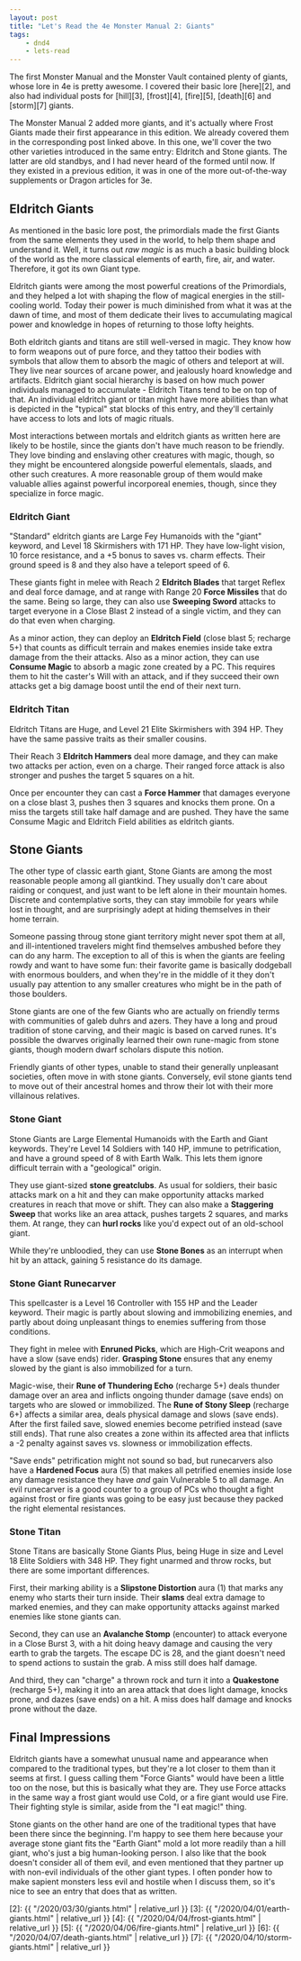 ```yaml
---
layout: post
title: "Let's Read the 4e Monster Manual 2: Giants"
tags:
    - dnd4
    - lets-read
---
```


The first Monster Manual and the Monster Vault contained plenty of giants, whose
lore in 4e is pretty awesome. I covered their basic lore [here][2], and also had
individual posts for [hill][3], [frost][4], [fire][5], [death][6] and [storm][7]
giants.

The Monster Manual 2 added more giants, and it's actually where Frost Giants
made their first appearance in this edition. We already covered them in the
corresponding post linked above. In this one, we'll cover the two other
varieties introduced in the same entry: Eldritch and Stone giants. The latter
are old standbys, and I had never heard of the formed until now. If they existed
in a previous edition, it was in one of the more out-of-the-way supplements or
Dragon articles for 3e.

## Eldritch Giants

As mentioned in the basic lore post, the primordials made the first Giants from
the same elements they used in the world, to help them shape and understand
it. Well, it turns out _raw magic_ is as much a basic building block of the
world as the more classical elements of earth, fire, air, and water. Therefore,
it got its own Giant type.

Eldritch giants were among the most powerful creations of the Primordials, and
they helped a lot with shaping the flow of magical energies in the still-cooling
world. Today their power is much diminished from what it was at the dawn of
time, and most of them dedicate their lives to accumulating magical power and
knowledge in hopes of returning to those lofty heights.

Both eldritch giants and titans are still well-versed in magic. They know how to
form weapons out of pure force, and they tattoo their bodies with symbols that
allow them to absorb the magic of others and teleport at will. They live near
sources of arcane power, and jealously hoard knowledge and artifacts. Eldritch
giant social hierarchy is based on how much power individuals managed to
accumulate - Eldritch Titans tend to be on top of that. An individual eldritch
giant or titan might have more abilities than what is depicted in the "typical"
stat blocks of this entry, and they'll certainly have access to lots and lots of
magic rituals.

Most interactions between mortals and eldritch giants as written here are likely
to be hostile, since the giants don't have much reason to be friendly. They love
binding and enslaving other creatures with magic, though, so they might be
encountered alongside powerful elementals, slaads, and other such creatures. A
more reasonable group of them would make valuable allies against powerful
incorporeal enemies, though, since they specialize in force magic.

### Eldritch Giant

"Standard" eldritch giants are Large Fey Humanoids with the "giant"
keyword, and Level 18 Skirmishers with 171 HP. They have low-light vision, 10
force resistance, and a +5 bonus to saves vs. charm effects. Their ground speed
is 8 and they also have a teleport speed of 6.

These giants fight in melee with Reach 2 **Eldritch Blades** that target Reflex
and deal force damage, and at range with Range 20 **Force Missiles** that do the
same. Being so large, they can also use **Sweeping Sword** attacks to target
everyone in a Close Blast 2 instead of a single victim, and they can do that
even when charging.

As a minor action, they can deploy an **Eldritch Field** (close blast 5; recharge
5+) that counts as difficult terrain and makes enemies inside take extra damage
from the their attacks. Also as a minor action, they can use **Consume Magic**
to absorb a magic zone created by a PC. This requires them to hit the caster's
Will with an attack, and if they succeed their own attacks get a big damage
boost until the end of their next turn.

### Eldritch Titan

Eldritch Titans are Huge, and Level 21 Elite Skirmishers with 394 HP. They have
the same passive traits as their smaller cousins.

Their Reach 3 **Eldritch Hammers** deal more damage, and they can make two
attacks per action, even on a charge. Their ranged force attack is also stronger
and pushes the target 5 squares on a hit.

Once per encounter they can cast a **Force Hammer** that damages everyone on a
close blast 3, pushes then 3 squares and knocks them prone. On a miss the
targets still take half damage and are pushed. They have the same Consume Magic
and Eldritch Field abilities as eldritch giants.

## Stone Giants

The other type of classic earth giant, Stone Giants are among the most
reasonable people among all giantkind. They usually don't care about raiding or
conquest, and just want to be left alone in their mountain homes. Discrete and
contemplative sorts, they can stay immobile for years while lost in thought, and
are surprisingly adept at hiding themselves in their home terrain.

Someone passing throug stone giant territory might never spot them at all, and
ill-intentioned travelers might find themselves ambushed before they can do any
harm. The exception to all of this is when the giants are feeling rowdy and want
to have some fun: their favorite game is basically dodgeball with enormous
boulders, and when they're in the middle of it they don't usually pay attention
to any smaller creatures who might be in the path of those boulders.

Stone giants are one of the few Giants who are actually on friendly terms with
communities of galeb duhrs and azers. They have a long and proud tradition of
stone carving, and their magic is based on carved runes. It's possible the
dwarves originally learned their own rune-magic from stone giants, though modern
dwarf scholars dispute this notion.

Friendly giants of other types, unable to stand their generally unpleasant
societies, often move in with stone giants. Conversely, evil stone giants tend
to move out of their ancestral homes and throw their lot with their more
villainous relatives.

### Stone Giant

Stone Giants are Large Elemental Humanoids with the Earth and Giant
keywords. They're Level 14 Soldiers with 140 HP, immune to petrification, and
have a ground speed of 8 with Earth Walk. This lets them ignore difficult
terrain with a "geological" origin.

They use giant-sized **stone greatclubs**. As usual for soldiers, their basic
attacks mark on a hit and they can make opportunity attacks marked creatures in
reach that move or shift. They can also make a **Staggering Sweep** that works
like an area attack, pushes targets 2 squares, and marks them. At range, they
can **hurl rocks** like you'd expect out of an old-school giant.

While they're unbloodied, they can use **Stone Bones** as an interrupt when hit
by an attack, gaining 5 resistance do its damage.

### Stone Giant Runecarver

This spellcaster is a Level 16 Controller with 155 HP and the Leader
keyword. Their magic is partly about slowing and immobilizing enemies, and
partly about doing unpleasant things to enemies suffering from those conditions.

They fight in melee with **Enruned Picks**, which are High-Crit weapons and have
a slow (save ends) rider. **Grasping Stone** ensures that any enemy slowed by
the giant is also immobilized for a turn.

Magic-wise, their **Rune of Thundering Echo** (recharge 5+) deals thunder damage
over an area and inflicts ongoing thunder damage (save ends) on targets who are
slowed or immobilized. The **Rune of Stony Sleep** (recharge 6+) affects a
similar area, deals physical damage and slows (save ends). After the first
failed save, slowed enemies become petrified instead (save still ends). That
rune also creates a zone within its affected area that inflicts a -2 penalty
against saves vs. slowness or immobilization effects.

"Save ends" petrification might not sound so bad, but runecarvers also have a
**Hardened Focus** aura (5) that makes all petrified enemies inside lose any
damage resistance they have _and_ gain Vulnerable 5 to all damage. An evil
runecarver is a good counter to a group of PCs who thought a fight against frost
or fire giants was going to be easy just because they packed the right elemental
resistances.

### Stone Titan

Stone Titans are basically Stone Giants Plus, being Huge in size and Level 18
Elite Soldiers with 348 HP. They fight unarmed and throw rocks, but there are
some important differences.

First, their marking ability is a **Slipstone Distortion** aura (1) that marks
any enemy who starts their turn inside. Their **slams** deal extra damage to
marked enemies, and they can make opportunity attacks against marked enemies
like stone giants can.

Second, they can use an **Avalanche Stomp** (encounter) to attack everyone in a
Close Burst 3, with a hit doing heavy damage and causing the very earth to grab
the targets. The escape DC is 28, and the giant doesn't need to spend actions to
sustain the grab. A miss still does half damage.

And third, they can "charge" a thrown rock and turn it into a **Quakestone**
(recharge 5+), making it into an area attack that does light damage, knocks
prone, and dazes (save ends) on a hit. A miss does half damage and knocks prone
without the daze.

## Final Impressions

Eldritch giants have a somewhat unusual name and appearance when compared to the
traditional types, but they're a lot closer to them than it seems at first. I
guess calling them "Force Giants" would have been a little too on the nose, but
this is basically what they are. They use Force attacks in the same way a frost
giant would use Cold, or a fire giant would use Fire. Their fighting style is
similar, aside from the "I eat magic!" thing.

Stone giants on the other hand are one of the traditional types that have been
there since the beginning. I'm happy to see them here because your average stone
giant fits the "Earth Giant" mold a lot more readily than a hill giant, who's
just a big human-looking person. I also like that the book doesn't consider all
of them evil, and even mentioned that they partner up with non-evil individuals
of the other giant types. I often ponder how to make sapient monsters less evil
and hostile when I discuss them, so it's nice to see an entry that does that as
written.

[2]: {{ "/2020/03/30/giants.html" | relative_url }}
[3]: {{ "/2020/04/01/earth-giants.html" | relative_url }}
[4]: {{ "/2020/04/04/frost-giants.html" | relative_url }}
[5]: {{ "/2020/04/06/fire-giants.html" | relative_url }}
[6]: {{ "/2020/04/07/death-giants.html" | relative_url }}
[7]: {{ "/2020/04/10/storm-giants.html" | relative_url }}
